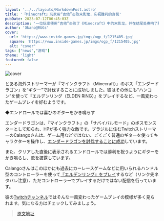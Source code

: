 ```yaml
---
layout: '../../layouts/MarkdownPost.astro'
title: '『Minecraft』玩家用“吉他”击败末影龙，庆祝胜利的喜悦'
pubDate: 2023-07-12T06:45:03Z
description: '一位玩家使用“吉他”击败了《Minecraft》中的末影龙，并在结尾处奏响了胜利的乐曲。'
author: 'Okano@RUGs'
cover:
  url: 'https://www.inside-games.jp/imgs/ogp_f/1215405.jpg'
  square: 'https://www.inside-games.jp/imgs/ogp_f/1215405.jpg'
  alt: "cover"
tags: ["news","游戏"]
theme: 'light'
featured: false
---
```


![cover](https://www.inside-games.jp/imgs/ogp_f/1215405.jpg)

とある海外ストリーマーが『マインクラフト（Minecraft）』のボス「エンダードラゴン」を“ギター”で討伐することに成功しました。彼はその他にも“ハンコン”を使って『エルデンリング（ELDEN RING）』をプレイするなど、一風変わったゲームプレイを好むようです。

◆エンドロールでは喜びのギターをかき鳴らす

エンダードラゴンは、『マインクラフト』の「サバイバルモード」のボスモンスターとして知られ、HPが多く強力な敵です。ブラジルに住むTwitchストリーマーのCalangoさんは、ゲーム用などではない、ごくごく普通のギターを使ってキャラクターを操作し、[エンダードラゴンを討伐することに成功](https://www.twitch.tv/calango/clip/TacitHelpfulMelonTTours-t1QmYOnE_jPhirRB)しています。

また、クリアした直後に表示されるエンドロールでは勝利を祝うようにギターをかき鳴らし、歌を披露しています。

Calangoさんはこのほかにも過去にカーレースゲームなどに用いられるハンドル型のコントローラーを使って[『エルデンリング』をプレイ](https://www.twitch.tv/calango/clip/TallCarelessSandwichSoBayed-zBLBtcrRkgU9ebAF?filter=moments)するなど（リンク先ネタバレ注意）、ただコントローラーでプレイするだけではない配信を行っています。

彼の[Twitchチャンネル](https://www.twitch.tv/calango/clips?filter=clips&range=30d)ではそんな一風変わったゲームプレイの模様が多く見られます。気になる方はチェックしてみましょう。

>[原文地址](https://www.inside-games.jp/article/2023/07/12/147156.html)  